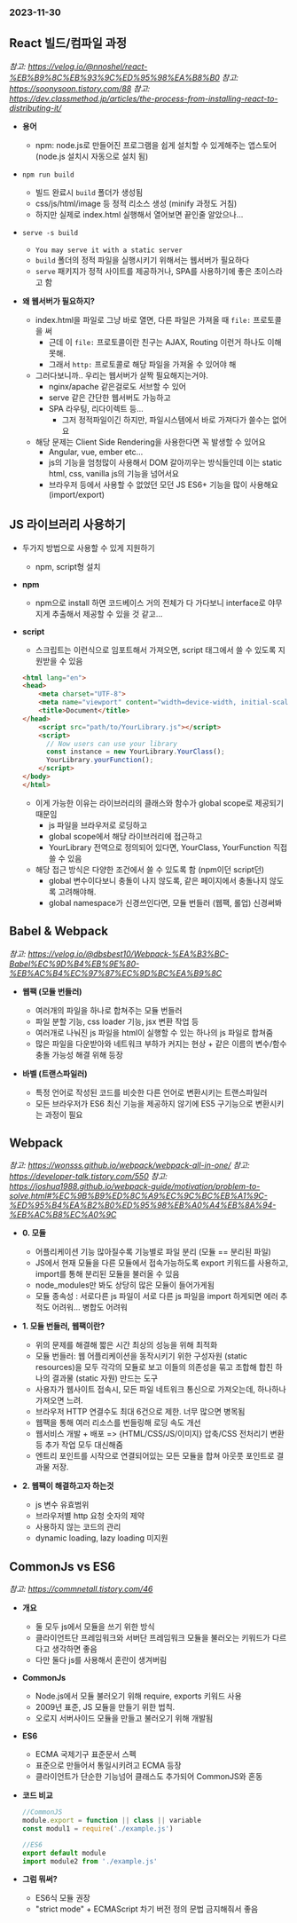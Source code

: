### 2023-11-30

## React 빌드/컴파일 과정
*참고: https://velog.io/@nnoshel/react-%EB%B9%8C%EB%93%9C%ED%95%98%EA%B8%B0*
*참고: https://soonysoon.tistory.com/88*
*참고: https://dev.classmethod.jp/articles/the-process-from-installing-react-to-distributing-it/*
- **용어**
  - npm: node.js로 만들어진 프로그램을 쉽게 설치할 수 있게해주는 앱스토어 (node.js 설치시 자동으로 설치 됨)

- `npm run build`
  - 빌드 완료시 `build` 폴더가 생성됨
  - css/js/html/image 등 정적 리소스 생성 (minify 과정도 거침)
  - 하지만 실제로 index.html 실행해서 열어보면 끝인줄 알았으나...

- `serve -s build`
  - `You may serve it with a static server`
  - `build` 폴더의 정적 파일을 실행시키기 위해서는 웹서버가 필요하다
  - `serve` 패키지가 정적 사이트를 제공하거나, SPA를 사용하기에 좋은 초이스라고 함

- **왜 웹서버가 필요하지?**
  - index.html을 파일로 그냥 바로 열면, 다른 파일은 가져올 때 `file:` 프로토콜을 써
    - 근데 이 `file:` 프로토콜이란 친구는 AJAX, Routing 이런거 하나도 이해못해. 
    - 그래서 `http:` 프로토콜로 해당 파일을 가져올 수 있어야 해
  - 그러다보니까.. 우리는 웹서버가 살짝 필요해지는거야. 
    - nginx/apache 같은걸로도 서브할 수 있어
    - serve 같은 간단한 웹서버도 가능하고
    - SPA 라우팅, 리다이렉트 등... 
      - 그저 정적파일이긴 하지만, 파일시스템에서 바로 가져다가 쓸수는 없어요
  - 해당 문제는 Client Side Rendering을 사용한다면 꼭 발생할 수 있어요
    - Angular, vue, ember etc...
    - js의 기능을 엄청많이 사용해서 DOM 갈아끼우는 방식들인데 이는 static html, css, vanilla js의 기능을 넘어서요
    - 브라우저 등에서 사용할 수 없었던 모던 JS ES6+ 기능을 많이 사용해요 (import/export)

## JS 라이브러리 사용하기
- 두가지 방법으로 사용할 수 있게 지원하기
  - npm, script형 설치

- **npm**
  - npm으로 install 하면 코드베이스 거의 전체가 다 가다보니 interface로 야무지게 추출해서 제공할 수 있을 것 같고...

- **script**
  - 스크립트는 이런식으로 임포트해서 가져오면, script 태그에서 쓸 수 있도록 지원받을 수 있음
  ```html
  <html lang="en">
  <head>
      <meta charset="UTF-8">
      <meta name="viewport" content="width=device-width, initial-scale=1.0">
      <title>Document</title>
  </head>
      <script src="path/to/YourLibrary.js"></script>
      <script>
        // Now users can use your library
        const instance = new YourLibrary.YourClass();
        YourLibrary.yourFunction();
      </script>
  </body>
  </html>
  ```
  - 이게 가능한 이유는 라이브러리의 클래스와 함수가 global scope로 제공되기 때문임
    - js 파일을 브라우저로 로딩하고
    - global scope에서 해당 라이브러리에 접근하고
    - YourLibrary 전역으로 정의되어 있다면, YourClass, YourFunction 직접 쓸 수 있음
  - 해당 접근 방식은 다양한 조건에서 쓸 수 있도록 함 (npm이던 script던)
    - global 변수이다보니 충돌이 나지 않도록, 같은 페이지에서 충돌나지 않도록 고려해야해. 
    - global namespace가 신경쓰인다면, 모듈 번들러 (웹팩, 롤업) 신경써봐

## Babel & Webpack
*참고: https://velog.io/@dbsbest10/Webpack-%EA%B3%BC-Babel%EC%9D%B4%EB%9E%80-%EB%AC%B4%EC%97%87%EC%9D%BC%EA%B9%8C*
- **웹팩 (모듈 번들러)**
  - 여러개의 파일을 하나로 합쳐주는 모듈 번들러
  - 파일 분할 기능, css loader 기능, jsx 변환 작업 등
  - 여러개로 나눠진 js 파일을 html이 실행할 수 있는 하나의 js 파일로 합쳐줌
  - 많은 파일을 다운받아와 네트워크 부하가 커지는 현상 + 같은 이름의 변수/함수 충돌 가능성 해결 위해 등장

- **바벨 (트랜스파일러)**
  - 특정 언어로 작성된 코드를 비슷한 다른 언어로 변환시키는 트랜스파일러
  - 모든 브라우저가 ES6 최신 기능을 제공하지 않기에 ES5 구기능으로 변환시키는 과정이 필요

## Webpack
*참고: https://wonsss.github.io/webpack/webpack-all-in-one/*
*참고: https://developer-talk.tistory.com/550*
*참고: https://joshua1988.github.io/webpack-guide/motivation/problem-to-solve.html#%EC%9B%B9%ED%8C%A9%EC%9C%BC%EB%A1%9C-%ED%95%B4%EA%B2%B0%ED%95%98%EB%A0%A4%EB%8A%94-%EB%AC%B8%EC%A0%9C*
- **0. 모듈**
  - 어플리케이션 기능 많아질수록 기능별로 파일 분리 (모듈 == 분리된 파일)
  - JS에서 현재 모듈을 다른 모듈에서 접속가능하도록 export 키워드를 사용하고, import를 통해 분리된 모듈을 불러올 수 있음
  - node_modules만 봐도 상당히 많은 모듈이 들어가게됨
  - 모듈 종속성 : 서로다른 js 파일이 서로 다른 js 파일을 import 하게되면 에러 추적도 어려워... 병합도 어려워

- **1. 모듈 번들러, 웹팩이란?**
  - 위의 문제를 해결해 짧은 시간 최상의 성능을 위해 최적화
  - 모듈 번들러: 웹 어플리케이션을 동작시키기 위한 구성자원 (static resources)을 모두 각각의 모듈로 보고 이들의 의존성을 묶고 조합해 합친 하나의 결과물 (static 자원) 만드는 도구
  - 사용자가 웹사이트 접속시, 모든 파일 네트워크 통신으로 가져오는데, 하나하나 가져오면 느려. 
  - 브라우저 HTTP 연결수도 최대 6건으로 제한. 너무 많으면 병목됨
  - 웹팩을 통해 여러 리소스를 번들링해 로딩 속도 개선
  - 웹서비스 개발 + 배포 => {HTML/CSS/JS/이미지} 압축/CSS 전처리기 변환 등 추가 작업 모두 대신해줌
  - 엔트리 포인트를 시작으로 연결되어있는 모든 모듈을 합쳐 아웃풋 포인트로 결과물 저장. 

- **2. 웹팩이 해결하고자 하는것**
  - js 변수 유효범위
  - 브라우저별 http 요청 숫자의 제약
  - 사용하지 않는 코드의 관리
  - dynamic loading, lazy loading 미지원

## CommonJs vs ES6
*참고: https://commnetall.tistory.com/46*
- **개요**
  - 둘 모두 js에서 모듈을 쓰기 위한 방식
  - 클라이언트단 프레임워크와 서버단 프레임워크 모듈을 불러오는 키워드가 다르다고 생각하면 좋음
  - 다만 둘다 js를 사용해서 혼란이 생겨버림

- **CommonJs**
  - Node.js에서 모듈 불러오기 위해 require, exports 키워드 사용
  - 2009년 표준, JS 모듈을 만들기 위한 법칙. 
  - 오로지 서버사이드 모듈을 만들고 불러오기 위해 개발됨

- **ES6**
  - ECMA 국제기구 표준문서 스펙
  - 표준으로 만들어서 통일시키려고 ECMA 등장
  - 클라이언트가 단순한 기능넘어 클래스도 추가되어 CommonJS와 혼동

- **코드 비교**
  ```js
  //CommonJS
  module.export = function || class || variable
  const modul1 = require('./example.js')
  
  //ES6
  export default module
  import module2 from './example.js'
  ```
  
- **그럼 뭐써?**
  - ES6식 모듈 권장
  - "strict mode" + ECMAScript 차기 버전 정의 문법 금지해줘서 좋음

